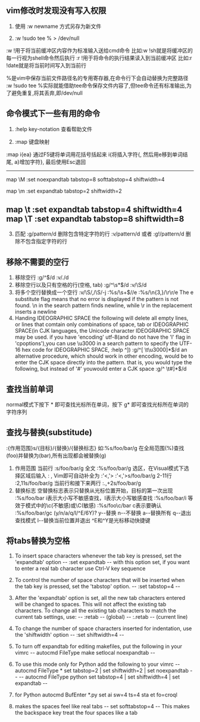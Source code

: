 ## vim修改时发现没有写入权限

1. 使用 :w newname 方式另存为新文件

2. :w !sudo tee % > /dev/null

:w !<cmd>用于将当前缓冲区内容作为标准输入送给cmd命令
比如:w !sh就是将缓冲区的每一行视为shell命令然后执行
:r !<cmd>用于将<cmd>命令的执行结果读入到当前缓冲区
比如:r !date就是将当前时间写入到当前行

%是vim中保存当前文件路径名的专用寄存器,在命令行下会自动替换为完整路径
:w !sudo tee %实际就能借助tee命令保存文件内容了,但tee命令还有标准输出,为了避免重复,将其丢弃,即/dev/null

## 命令模式下一些有用的命令

1. :help key-notation 查看帮助文件

2. :map 键盘映射

:map <F5> i{ea}<Esc>  通过F5键将单词用花括号括起来
i{将插入字符{, 然后用e移到单词结尾, a}增加字符}, 最后使用Esc退回

-----------------------------------------------------------------------
map \M <Esc>:set noexpandtab tabstop=8 softtabstop=4 shiftwidth=4<CR>

map \m <Esc>:set expandtab tabstop=2 shiftwidth=2<CR>

map \t <Esc>:set expandtab tabstop=4 shiftwidth=4<CR>
map \T <Esc>:set expandtab tabstop=8 shiftwidth=8<CR>
------------------------------------------------------------------------

3. 匹配
:g/pattern/d  删除包含特定字符的行
:v/pattern/d  或者  :g!/pattern/d  删除不包含指定字符的行

## 移除不需要的空行
1. 移除空行
:g/^$/d
:v/./d
2. 移除空行以及只有空格的行(空格, tab)
:g/^\s*$/d
:v/\S/d
3. 将多个空行替换成一个空行
:v/\S/,/\S/-j
:%s/\s\+$//e
:%s/\n{3,}/\r\r/e
The e substitute flag means that no error is displayed if the pattern is not found. \n in the search pattern finds newline, while \r in the replacement inserts a newline
4. Handing IDEOGRAPHIC SPACE
the following will delete all empty lines, or lines that comtain only combinations of space, tab or IDEOGRAPHIC SPACE(in CJK languages, the Unicode character IDEOGRAPHIC SPACE may be used. if you have 'encoding' utf-8(and do not have the 'l' flag in 'cpoptions'),you can use \u3000 in a search pattern to specify the UTF-16 hex code for IDEOGRAPHIC SPACE, :help ^])
:g/^[ \t\u3000]*$/d
an alternative procedure, which should work in other encoding, would be to enter the CJK space directly into the pattern. that is, you would type the following, but instead of '#' youwould enter a CJK space
:g/^ \t#]*$/d

## 查找当前单词
normal模式下按下 * 即可查找光标所在单词，按下 g* 即可查找光标所在单词的字符序列

## 查找与替换(substitude)
:{作用范围}s/{目标}/{替换}/{替换标志}
如:%s/foo/bar/g  在全局范围(%)查找(foo)并替换为(bar),所有出现都会被替换(g)
1. 作用范围
 当前行
:s/foo/bar/g
 全文
:%s/foo/bar/g
 选区，在Visual模式下选择区域后输入 : , Vim即可自动补全为 :'<,'>
:'<,'>s/foo/bar/g
 2-11行
:2,11s/foo/bar/g
 当前行和接下来两行
:.,+2s/foo/bar/g
2. 替换标志
 空替换标志表示只替换从光标位置开始，目标的第一次出现
:%s/foo/bar
 i表示大小写不敏感查找，I表示大小写敏感查找
:%s/foo/bar/i
等效于模式中的\c(不敏感)或\C(敏感)  :%s/foo\c/bar
 c表示要确认
:%s/foo/bar/gc
(y/n/a/q/l/^E/6Y)?  y--替换 n--不替换 a--替换所有 q--退出查找模式 
l--替换当前位置并退出 ^E和^Y是光标移动快捷键

## 将tabs替换为空格
1. To insert space characters whenever the tab key is pressed, set the 'expandtab' option
-- :set expandtab --
with this option set, if you want to enter a real tab character use Ctrl-V<Tab> key sequence
2. To control the number of space characters that will be inserted when the tab key is pressed, set the 'tabstop' option.
-- :set tabstop=4 --
3. After the 'expandtab' option is set, all the new tab characters entered will be changed to spaces. This will not affect the existing tab characters. To change all the existing tab characters to match the current tab settings, use:
-- :retab --   (global)
-- :.retab --  (current line)
4. To change the number of space characters inserted for indentation, use the 'shiftwidth' option
-- :set shiftwidth=4 --

1. To turn off expandtab for editing makefiles, put the following in your vimrc
-- autocmd FileType make setlocal noexpandtab --
2. To use this mode only for Python add the following to your vimrc
-- autocmd FileType * set tabstop=2 | set shiftwidth=2 | set noexpandtab --
-- autocmd FileType python set tabstop=4 | set shiftwidth=4 | set expandtab --
3. for Python
autocmd BufEnter *.py set ai sw=4 ts=4 sta et fo=croql
4. makes the spaces feel like real tabs
-- set softtabstop=4 --
This makes the backspace key treat the four spaces like a tab
